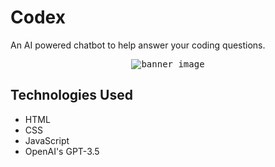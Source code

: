 # Codex

An AI powered chatbot to help answer your coding questions.

<p align="center">
  <kbd>
    <img src="https://i.imgur.com/AVZYLOw.png" alt="banner_image">
  </kbd>
</p>

## Technologies Used
* HTML
* CSS
* JavaScript
* OpenAI's GPT-3.5